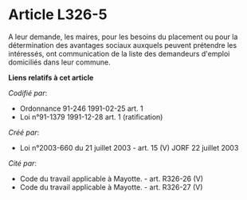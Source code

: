 # Article L326-5

A leur demande, les maires, pour les besoins du placement ou pour la détermination des avantages sociaux auxquels peuvent
prétendre les intéressés, ont communication de la liste des demandeurs d'emploi domiciliés dans leur commune.

**Liens relatifs à cet article**

_Codifié par_:

  - Ordonnance 91-246 1991-02-25 art. 1
  - Loi n°91-1379 1991-12-28 art. 1 (ratification)

_Créé par_:

  - Loi n°2003-660 du 21 juillet 2003 - art. 15 (V) JORF 22 juillet 2003

_Cité par_:

  - Code du travail applicable à Mayotte. - art. R326-26 (V)
  - Code du travail applicable à Mayotte. - art. R326-27 (V)
